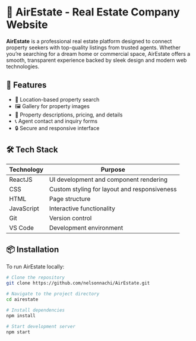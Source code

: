 # 🏡 AirEstate - Real Estate Company Website

**AirEstate** is a professional real estate platform designed to connect property seekers with top-quality listings from trusted agents. Whether you’re searching for a dream home or commercial space, AirEstate offers a smooth, transparent experience backed by sleek design and modern web technologies.

## 🌟 Features

- 📍 Location-based property search
- 🖼️ Gallery for property images
- 📝 Property descriptions, pricing, and details
- 📞 Agent contact and inquiry forms
- 🔒 Secure and responsive interface

## 🛠️ Tech Stack

| Technology | Purpose |
|------------|---------|
| ReactJS    | UI development and component rendering |
| CSS        | Custom styling for layout and responsiveness |
| HTML       | Page structure |
| JavaScript | Interactive functionality |
| Git        | Version control |
| VS Code    | Development environment |

## 📦 Installation

To run AirEstate locally:

```bash
# Clone the repository
git clone https://github.com/nelsonnachi/AirEstate.git

# Navigate to the project directory
cd airestate

# Install dependencies
npm install

# Start development server
npm start
